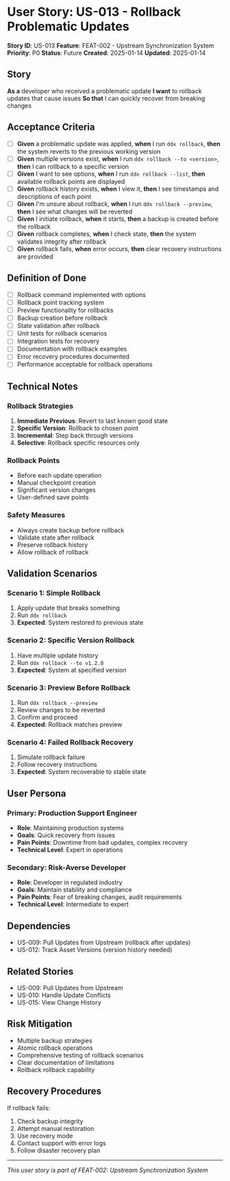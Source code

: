# User Story: US-013 - Rollback Problematic Updates

**Story ID**: US-013
**Feature**: FEAT-002 - Upstream Synchronization System
**Priority**: P0
**Status**: Future
**Created**: 2025-01-14
**Updated**: 2025-01-14

## Story

**As a** developer who received a problematic update
**I want** to rollback updates that cause issues
**So that** I can quickly recover from breaking changes

## Acceptance Criteria

- [ ] **Given** a problematic update was applied, **when** I run `ddx rollback`, **then** the system reverts to the previous working version
- [ ] **Given** multiple versions exist, **when** I run `ddx rollback --to <version>`, **then** I can rollback to a specific version
- [ ] **Given** I want to see options, **when** I run `ddx rollback --list`, **then** available rollback points are displayed
- [ ] **Given** rollback history exists, **when** I view it, **then** I see timestamps and descriptions of each point
- [ ] **Given** I'm unsure about rollback, **when** I run `ddx rollback --preview`, **then** I see what changes will be reverted
- [ ] **Given** I initiate rollback, **when** it starts, **then** a backup is created before the rollback
- [ ] **Given** rollback completes, **when** I check state, **then** the system validates integrity after rollback
- [ ] **Given** rollback fails, **when** error occurs, **then** clear recovery instructions are provided

## Definition of Done

- [ ] Rollback command implemented with options
- [ ] Rollback point tracking system
- [ ] Preview functionality for rollbacks
- [ ] Backup creation before rollback
- [ ] State validation after rollback
- [ ] Unit tests for rollback scenarios
- [ ] Integration tests for recovery
- [ ] Documentation with rollback examples
- [ ] Error recovery procedures documented
- [ ] Performance acceptable for rollback operations

## Technical Notes

### Rollback Strategies
1. **Immediate Previous**: Revert to last known good state
2. **Specific Version**: Rollback to chosen point
3. **Incremental**: Step back through versions
4. **Selective**: Rollback specific resources only

### Rollback Points
- Before each update operation
- Manual checkpoint creation
- Significant version changes
- User-defined save points

### Safety Measures
- Always create backup before rollback
- Validate state after rollback
- Preserve rollback history
- Allow rollback of rollback

## Validation Scenarios

### Scenario 1: Simple Rollback
1. Apply update that breaks something
2. Run `ddx rollback`
3. **Expected**: System restored to previous state

### Scenario 2: Specific Version Rollback
1. Have multiple update history
2. Run `ddx rollback --to v1.2.0`
3. **Expected**: System at specified version

### Scenario 3: Preview Before Rollback
1. Run `ddx rollback --preview`
2. Review changes to be reverted
3. Confirm and proceed
4. **Expected**: Rollback matches preview

### Scenario 4: Failed Rollback Recovery
1. Simulate rollback failure
2. Follow recovery instructions
3. **Expected**: System recoverable to stable state

## User Persona

### Primary: Production Support Engineer
- **Role**: Maintaining production systems
- **Goals**: Quick recovery from issues
- **Pain Points**: Downtime from bad updates, complex recovery
- **Technical Level**: Expert in operations

### Secondary: Risk-Averse Developer
- **Role**: Developer in regulated industry
- **Goals**: Maintain stability and compliance
- **Pain Points**: Fear of breaking changes, audit requirements
- **Technical Level**: Intermediate to expert

## Dependencies

- US-009: Pull Updates from Upstream (rollback after updates)
- US-012: Track Asset Versions (version history needed)

## Related Stories

- US-009: Pull Updates from Upstream
- US-010: Handle Update Conflicts
- US-015: View Change History

## Risk Mitigation

- Multiple backup strategies
- Atomic rollback operations
- Comprehensive testing of rollback scenarios
- Clear documentation of limitations
- Rollback rollback capability

## Recovery Procedures

If rollback fails:
1. Check backup integrity
2. Attempt manual restoration
3. Use recovery mode
4. Contact support with error logs
5. Follow disaster recovery plan

---
*This user story is part of FEAT-002: Upstream Synchronization System*